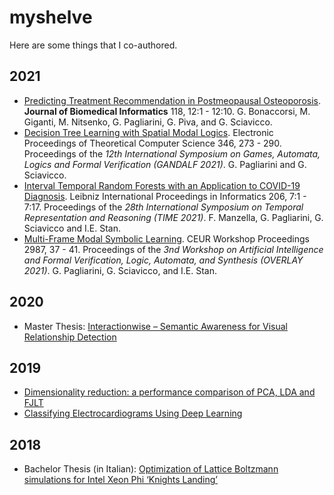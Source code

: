 # myshelve
Here are some things that I co-authored.
<!--Most of them in English, some of them in Italian.-->

## 2021
- [Predicting Treatment Recommendation in Postmeopausal Osteoporosis](jbi2021.pdf). <strong>Journal of Biomedical Informatics</strong> 118, 12:1 - 12:10. G. Bonaccorsi, M. Giganti, M. Nitsenko, G. Pagliarini, G. Piva, and G. Sciavicco.
- [Decision Tree Learning with Spatial Modal Logics](gandalf2021.pdf). Electronic Proceedings of Theoretical Computer Science 346, 273 - 290.	Proceedings of the <em>12th International Symposium on Games, Automata, Logics and Formal Verification (GANDALF 2021)</em>. G. Pagliarini and G. Sciavicco.
- [Interval Temporal Random Forests with an Application to COVID-19 Diagnosis](LIPIcs-TIME-2021-7.pdf). Leibniz International Proceedings in Informatics 206, 7:1 - 7:17. Proceedings of the <em>28th International Symposium on Temporal Representation and Reasoning (TIME 2021)</em>. F. Manzella, G. Pagliarini, G. Sciavicco and I.E. Stan.
- [Multi-Frame Modal Symbolic Learning](overlay2021.pdf). CEUR Workshop Proceedings 2987, 37 - 41. Proceedings of the <em>3nd Workshop on Artificial Intelligence and Formal Verification, Logic, Automata, and Synthesis (OVERLAY 2021)</em>. G. Pagliarini, G. Sciavicco, and I.E. Stan.

## 2020
- Master Thesis: [Interactionwise &ndash; Semantic Awareness for Visual Relationship Detection](thesis-master-interactionwise-vrd-unife.pdf)

## 2019
- [Dimensionality reduction: a performance comparison of PCA, LDA and FJLT](algorithms-dim-reduction-comparison.pdf)
- [Classifying Electrocardiograms Using Deep Learning](intro-to-ai-ecg-deep-learning.pdf)

## 2018
- Bachelor Thesis (in Italian): [Optimization of Lattice Boltzmann simulations for Intel Xeon Phi ‘Knights Landing’](thesis-bachelor-lattice-boltzmann-unife-[it].pdf)
